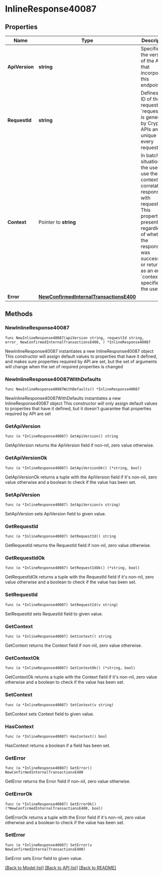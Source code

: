 # InlineResponse40087

## Properties

Name | Type | Description | Notes
------------ | ------------- | ------------- | -------------
**ApiVersion** | **string** | Specifies the version of the API that incorporates this endpoint. | 
**RequestId** | **string** | Defines the ID of the request. The &#x60;requestId&#x60; is generated by Crypto APIs and it&#39;s unique for every request. | 
**Context** | Pointer to **string** | In batch situations the user can use the context to correlate responses with requests. This property is present regardless of whether the response was successful or returned as an error. &#x60;context&#x60; is specified by the user. | [optional] 
**Error** | [**NewConfirmedInternalTransactionsE400**](NewConfirmedInternalTransactionsE400.md) |  | 

## Methods

### NewInlineResponse40087

`func NewInlineResponse40087(apiVersion string, requestId string, error_ NewConfirmedInternalTransactionsE400, ) *InlineResponse40087`

NewInlineResponse40087 instantiates a new InlineResponse40087 object
This constructor will assign default values to properties that have it defined,
and makes sure properties required by API are set, but the set of arguments
will change when the set of required properties is changed

### NewInlineResponse40087WithDefaults

`func NewInlineResponse40087WithDefaults() *InlineResponse40087`

NewInlineResponse40087WithDefaults instantiates a new InlineResponse40087 object
This constructor will only assign default values to properties that have it defined,
but it doesn't guarantee that properties required by API are set

### GetApiVersion

`func (o *InlineResponse40087) GetApiVersion() string`

GetApiVersion returns the ApiVersion field if non-nil, zero value otherwise.

### GetApiVersionOk

`func (o *InlineResponse40087) GetApiVersionOk() (*string, bool)`

GetApiVersionOk returns a tuple with the ApiVersion field if it's non-nil, zero value otherwise
and a boolean to check if the value has been set.

### SetApiVersion

`func (o *InlineResponse40087) SetApiVersion(v string)`

SetApiVersion sets ApiVersion field to given value.


### GetRequestId

`func (o *InlineResponse40087) GetRequestId() string`

GetRequestId returns the RequestId field if non-nil, zero value otherwise.

### GetRequestIdOk

`func (o *InlineResponse40087) GetRequestIdOk() (*string, bool)`

GetRequestIdOk returns a tuple with the RequestId field if it's non-nil, zero value otherwise
and a boolean to check if the value has been set.

### SetRequestId

`func (o *InlineResponse40087) SetRequestId(v string)`

SetRequestId sets RequestId field to given value.


### GetContext

`func (o *InlineResponse40087) GetContext() string`

GetContext returns the Context field if non-nil, zero value otherwise.

### GetContextOk

`func (o *InlineResponse40087) GetContextOk() (*string, bool)`

GetContextOk returns a tuple with the Context field if it's non-nil, zero value otherwise
and a boolean to check if the value has been set.

### SetContext

`func (o *InlineResponse40087) SetContext(v string)`

SetContext sets Context field to given value.

### HasContext

`func (o *InlineResponse40087) HasContext() bool`

HasContext returns a boolean if a field has been set.

### GetError

`func (o *InlineResponse40087) GetError() NewConfirmedInternalTransactionsE400`

GetError returns the Error field if non-nil, zero value otherwise.

### GetErrorOk

`func (o *InlineResponse40087) GetErrorOk() (*NewConfirmedInternalTransactionsE400, bool)`

GetErrorOk returns a tuple with the Error field if it's non-nil, zero value otherwise
and a boolean to check if the value has been set.

### SetError

`func (o *InlineResponse40087) SetError(v NewConfirmedInternalTransactionsE400)`

SetError sets Error field to given value.



[[Back to Model list]](../README.md#documentation-for-models) [[Back to API list]](../README.md#documentation-for-api-endpoints) [[Back to README]](../README.md)


